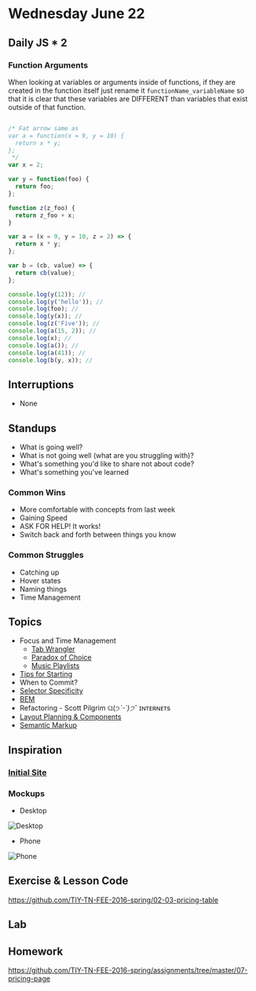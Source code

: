 # Wednesday June 22

## Daily JS * 2

### Function Arguments

When looking at variables or arguments inside of functions, if they are created in the function itself just rename it `functionName_variableName` so that it is clear that these variables are DIFFERENT than variables that exist outside of that function.



```js

/* Fat arrow same as
var a = function(x = 9, y = 10) {
  return x * y;
};
 */
var x = 2;

var y = function(foo) {
  return foo;
};

function z(z_foo) {
  return z_foo + x;
}

var a = (x = 9, y = 10, z = 2) => {
  return x * y;
};

var b = (cb, value) => {
  return cb(value);
};

console.log(y(12)); //
console.log(y('hello')); //
console.log(foo); //
console.log(y(x)); //
console.log(z('Five')); //
console.log(a(15, 2)); //
console.log(x); //
console.log(a()); //
console.log(a(41)); //
console.log(b(y, x)); //
```

## Interruptions

* None

## Standups

* What is going well?
* What is not going well (what are you struggling with)?
* What's something you'd like to share not about code?
* What's something you've learned

### Common Wins

* More comfortable with concepts from last week
* Gaining Speed
* ASK FOR HELP! It works!
* Switch back and forth between things you know

### Common Struggles

* Catching up
* Hover states
* Naming things
* Time Management

## Topics

* Focus and Time Management
  - [Tab Wrangler](https://chrome.google.com/webstore/detail/tab-wrangler/egnjhciaieeiiohknchakcodbpgjnchh?hl=en)
  - [Paradox of Choice](https://www.ted.com/talks/barry_schwartz_on_the_paradox_of_choice?language=en)
  - [Music Playlists](../../resources/playlists.html)
* [Tips for Starting](../../resources/getting-started.html)
* When to Commit?
* [Selector Specificity](specificity.html)
* [BEM](bem.html)
* Refactoring - Scott Pilgrim ଘ(੭*ˊᵕˋ)੭* ̀ˋ ɪɴᴛᴇʀɴᴇᴛs
* [Layout Planning & Components](components.html)
* [Semantic Markup](semantic-markup.html)

## Inspiration

### [Initial Site](http://pricing-example.surge.sh)

### Mockups

* Desktop

![Desktop](https://github.com/theironyard-frontend-nashville/assignments/blob/cohort2/week02/wed/breakpoint4.png?raw=true)

* Phone

![Phone](https://github.com/theironyard-frontend-nashville/assignments/blob/cohort2/week02/wed/breakpoint1.png?raw=true)


## Exercise & Lesson Code

https://github.com/TIY-TN-FEE-2016-spring/02-03-pricing-table

## Lab

## Homework

https://github.com/TIY-TN-FEE-2016-spring/assignments/tree/master/07-pricing-page
